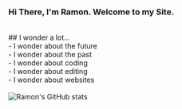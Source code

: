 ### Hi There, I'm Ramon. Welcome to my Site.
<br>
## I wonder a lot...<br>
- I wonder about the future<br>
- I wonder about the past<br>
- I wonder about coding<br>
- I wonder about editing<br>
- I wonder about websites<br>
<br>
<img align="left" alt="Ramon's GitHub stats" src=https://github-readme-stats.vercel.app/api?username=ariasramon)](https://github.com/ariasramon/github-readme-stats />